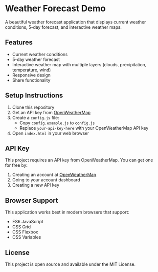 # Weather Forecast Demo

A beautiful weather forecast application that displays current weather conditions, 5-day forecast, and interactive weather maps.

## Features

- Current weather conditions
- 5-day weather forecast
- Interactive weather map with multiple layers (clouds, precipitation, temperature, wind)
- Responsive design
- Share functionality

## Setup Instructions

1. Clone this repository
2. Get an API key from [OpenWeatherMap](https://openweathermap.org/api)
3. Create a `config.js` file:
   - Copy `config.example.js` to `config.js`
   - Replace `your-api-key-here` with your OpenWeatherMap API key
4. Open `index.html` in your web browser

## API Key

This project requires an API key from OpenWeatherMap. You can get one for free by:
1. Creating an account at [OpenWeatherMap](https://openweathermap.org/api)
2. Going to your account dashboard
3. Creating a new API key

## Browser Support

This application works best in modern browsers that support:
- ES6 JavaScript
- CSS Grid
- CSS Flexbox
- CSS Variables

## License

This project is open source and available under the MIT License.